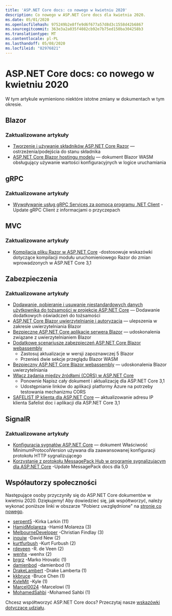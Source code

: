 ```yaml
---
title: 'ASP.NET Core docs: co nowego w kwietniu 2020'
description: Co nowego w ASP.NET Core docs dla kwietnia 2020.
ms.date: 05/01/2020
ms.openlocfilehash: 975249b2e8ffe9d6f677a57d8d3c1558d42b6867
ms.sourcegitcommit: 363e3a2a035f4082cb92e7b75ed150ba304258b3
ms.translationtype: MT
ms.contentlocale: pl-PL
ms.lasthandoff: 05/08/2020
ms.locfileid: "82976821"
---
```

# <a name="aspnet-core-docs-whats-new-for-april-2020"></a>ASP.NET Core docs: co nowego w kwietniu 2020

W tym artykule wymieniono niektóre istotne zmiany w dokumentach w tym okresie.

## <a name="blazor"></a>Blazor

### <a name="updated-articles"></a>Zaktualizowane artykuły

- [Tworzenie i używanie składników ASP.NET Core Razor](../blazor/components.md) — ostrzeżenia/podejścia do stanu składnika
- [ASP.NET Core Blazor hostingu modelu](../blazor/hosting-model-configuration.md) — dokument Blazor WASM obsługujący używanie wartości konfiguracyjnych w logice uruchamiania

## <a name="grpc"></a>gRPC

### <a name="updated-articles"></a>Zaktualizowane artykuły

- [Wywoływanie usług gRPC Services za pomocą programu .NET Client](../grpc/client.md) -Update gRPC Client z informacjami o przyczepach

## <a name="mvc"></a>MVC

### <a name="updated-articles"></a>Zaktualizowane artykuły

- [Kompilacja pliku Razor w ASP.NET Core](../mvc/views/view-compilation.md) -dostosowuje wskazówki dotyczące kompilacji modułu uruchomieniowego Razor do zmian wprowadzonych w ASP.NET Core 3,1

## <a name="security"></a>Zabezpieczenia

### <a name="updated-articles"></a>Zaktualizowane artykuły

- [Dodawanie, pobieranie i usuwanie niestandardowych danych użytkownika do tożsamości w projekcie ASP.NET Core](../security/authentication/add-user-data.md) — Dodawanie dodatkowych oświadczeń do tożsamości
- [ASP.NET Core Blazor uwierzytelnianie i autoryzacja](../security/blazor/index.md) — ulepszenia w zakresie uwierzytelniania Blazor
- [Bezpieczne ASP.NET Core aplikacje serwera Blazor](../security/blazor/server/index.md) — udoskonalenia związane z uwierzytelnianiem Blazor
- [Dodatkowe scenariusze zabezpieczeń ASP.NET Core Blazor webassembly](../security/blazor/webassembly/additional-scenarios.md)
  - Zastosuj aktualizacje w wersji zapoznawczej 5 Blazor
  - Przenieś dwie sekcje przeglądu Blazor WASM
- [Bezpieczny ASP.NET Core Blazor webassembly](../security/blazor/webassembly/index.md) — udoskonalenia Blazor uwierzytelniania
- [Włącz żądania między źródłami (CORS) w ASP.NET Core](../security/cors.md)
  - Ponownie Napisz cały dokument i aktualizację dla ASP.NET Core 3,1
  - Udostępnianie linków do aplikacji platformy Azure na potrzeby testowania mechanizmu CORS
- [SAFELIST IP klienta dla ASP.NET Core](../security/ip-safelist.md) — aktualizowanie adresu IP klienta Safelist doc i aplikacji dla ASP.NET Core 3,1

## <a name="signalr"></a>SignalR

### <a name="updated-articles"></a>Zaktualizowane artykuły

- [Konfiguracja sygnałów ASP.NET Core](../signalr/configuration.md) — dokument Właściwość MinimumProtocolVersion używana dla zaawansowanej konfiguracji protokołu HTTP sygnalizującego
- [Korzystanie z protokołu MessagePack Hub w programie sygnalizującym dla ASP.NET Core](../signalr/messagepackhubprotocol.md) -Update MessagePack docs dla 5,0

## <a name="community-contributors"></a>Współautorzy społeczności

Następujące osoby przyczyniły się do ASP.NET Core dokumentów w kwietniu 2020. Dziękujemy! Aby dowiedzieć się, jak współtworzyć, należy wykonać poniższe linki w obszarze "Pobierz uwzględnione" na [stronie co nowego](index.yml).

- [serpent5](https://github.com/serpent5) -Kirka Larkin (11)
- [HamidMolareza](https://github.com/HamidMolareza) -Hamid Molareza (3)
- [MelbourneDeveloper](https://github.com/MelbourneDeveloper) -Christian Findlay (3)
- [inouiw](https://github.com/inouiw) -David New (2)
- [kurtfurbush](https://github.com/kurtfurbush) -Kurt Furbush (2)
- [rdeveen](https://github.com/rdeveen) -R. de Veen (2)
- [wenhx](https://github.com/wenhx) -wenhx (2)
- [brgrz](https://github.com/brgrz) -Marko Hrovatic (1)
- [damienbod](https://github.com/damienbod) -damienbod (1)
- [DrakeLambert](https://github.com/DrakeLambert) -Drake Lamberta (1)
- [kkbruce](https://github.com/kkbruce) -Bruce Chen (1)
- [KyleMit](https://github.com/KyleMit) -Kyle (1)
- [Marcel0024](https://github.com/Marcel0024) -Marcelowi (1)
- [MohamedSahbi](https://github.com/MohamedSahbi) -Mohamed Sahbi (1)

Chcesz współtworzyć ASP.NET Core docs? Przeczytaj nasze [wskazówki dotyczące udziału](https://github.com/dotnet/AspNetCore.Docs/blob/master/CONTRIBUTING.md).
